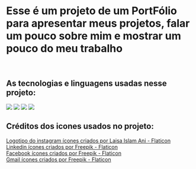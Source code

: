 <h1>Esse é um projeto de um PortFólio para apresentar meus projetos, falar um pouco sobre mim e mostrar um pouco do meu trabalho</h1>
<br>
<h2>As tecnologias e linguagens usadas nesse projeto:</h2>
<img src="https://img.shields.io/badge/HTML5-E34F26?style=for-the-badge&logo=html5&logoColor=white"/>
<img src="https://img.shields.io/badge/CSS3-1572B6?style=for-the-badge&logo=css3&logoColor=white" />
<img src="https://img.shields.io/badge/JavaScript-F7DF1E?style=for-the-badge&logo=javascript&logoColor=black" />
<img src="https://img.shields.io/badge/React-20232A?style=for-the-badge&logo=react&logoColor=61DAFB" />
<br>
<h2>Créditos dos icones usados no projeto:</h2>

<a href="https://www.flaticon.com/br/icones-gratis/logotipo-do-instagram" title="logotipo do instagram ícones">Logotipo do instagram ícones criados por Laisa Islam Ani - Flaticon</a>
<br>
<a href="https://www.flaticon.com/br/icones-gratis/linkedin" title="linkedin ícones">Linkedin ícones criados por Freepik - Flaticon</a>
<br>
<a href="https://www.flaticon.com/br/icones-gratis/facebook" title="facebook ícones">Facebook ícones criados por Freepik - Flaticon</a>
<br>
<a href="https://www.flaticon.com/br/icones-gratis/gmail" title="gmail ícones">Gmail ícones criados por Freepik - Flaticon</a>
<br>
